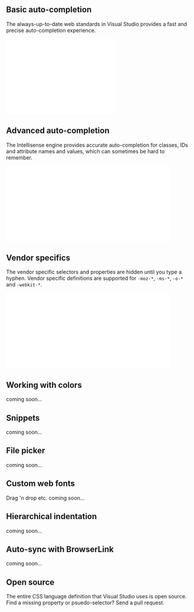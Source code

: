 ﻿<properties
			pageTitle="CSS"
			description="The new CSS editor in Visual Studio fully supports all versions of CSS including aspects of version 4."
			slug="css"
			order="400"
			keywords="css, intellisense, stylesheets"
/>

## Basic auto-completion
The always-up-to-date web standards in Visual Studio provides a
fast and precise auto-completion experience.

![Basic auto completion](_assets/css-auto-completion.gif)

## Advanced auto-completion
The Intellisense engine provides accurate auto-completion for
classes, IDs and attribute names and values, which can sometimes
be hard to remember.

![Advanced auto completion](_assets/css-advanced-auto-completion.gif)

## Vendor specifics
The vendor specific selectors and properties are hidden until you
type a hyphen. Vendor specific definitions are supported for `-moz-*`, 
`-ms-*`, `-o-*` and `-webkit-*`.

![Vendor specifics](_assets/css-vendor-specifics.gif)

## Working with colors
coming soon...

## Snippets
coming soon...

## File picker
coming soon...

## Custom web fonts
Drag 'n drop etc.
coming soon...

## Hierarchical indentation
coming soon...

## Auto-sync with BrowserLink
coming soon...

## Open source
The entire CSS language definition that Visual Studio uses is open source.
Find a missing property or psuedo-selector? Send a pull request.